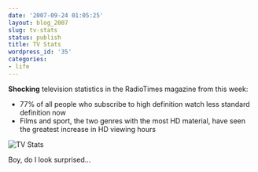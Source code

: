 ```yaml
---
date: '2007-09-24 01:05:25'
layout: blog_2007
slug: tv-stats
status: publish
title: TV Stats
wordpress_id: '35'
categories:
- life
---
```


**Shocking** television statistics in the RadioTimes magazine from this week:

* 77% of all people who subscribe to high definition watch less standard definition now
* Films and sport, the two genres with the most HD material, have seen the greatest increase in HD viewing hours

![TV Stats](http://mullr.net/images/wordpress/2007/rt-magazine-stats.png)

Boy, do I look surprised…
